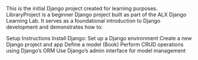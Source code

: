 This is the initial Django project created for learning purposes. LibraryProject is a beginner Django project built as part of the ALX Django Learning Lab. It serves as a foundational introduction to Django development and demonstrates how to:

Setup Instructions
Install Django:
Set up a Django environment
Create a new Django project and app
Define a model (Book)
Perform CRUD operations using Django’s ORM
Use Django’s admin interface for model management
